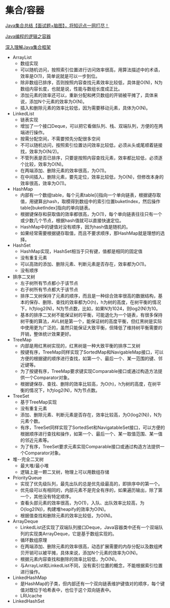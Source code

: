 # 集合/容器

[Java集合总结【面试题+脑图】，将知识点一网打尽！](https://juejin.im/post/5ad40593f265da23750759ad)

[Java编程的逻辑之容器](https://www.cnblogs.com/swiftma/tag/%E5%AE%B9%E5%99%A8%E7%B1%BB/)

[深入理解Java集合框架](https://github.com/CarpenterLee/JCFInternals)

- ArrayList
  - 数组实现
  - 可以随机访问，按照索引位置进行访问效率很高，用算法描述中的术语，效率是O(1)，简单说就是可以一步到位。
  - 除非数组已排序，否则按照内容查找元素效率比较低，具体是O(N)，N为数组内容长度，也就是说，性能与数组长度成正比。
  - 添加元素的效率还可以，重新分配和拷贝数组的开销被平摊了，具体来说，添加N个元素的效率为O(N)。
  - 插入和删除元素的效率比较低，因为需要移动元素，具体为O(N)。 
- LinkedList
  - 链表实现
  - 增加了一个接口Deque，可以把它看做队列、栈、双端队列，方便的在两端进行操作。
  - 按需分配空间，不需要预先分配很多空间
  - 不可以随机访问，按照索引位置访问效率比较低，必须从头或尾顺着链接找，效率为O(N/2)。
  - 不管列表是否已排序，只要是按照内容查找元素，效率都比较低，必须逐个比较，效率为O(N)。
  - 在两端添加、删除元素的效率很高，为O(1)。
  - 在中间插入、删除元素，要先定位，效率比较低，为O(N)，但修改本身的效率很高，效率为O(1)。 
- HashMap
  - 内部有一个数组table，每个元素table[i]指向一个单向链表，根据键存取值，用键算出hash，取模得到数组中的索引位置buketIndex，然后操作table[buketIndex]指向的单向链表。
  - 根据键保存和获取值的效率都很高，为O(1)，每个单向链表往往只有一个或少数几个节点，根据hash值就可以直接快速定位。
  - HashMap中的键值对没有顺序，因为hash值是随机的。
  - 如果经常需要根据键存取值，而且不要求顺序，那HashMap就是理想的选择。
- HashSet
  - HashMap实现，HashSet相当于只有键，值都是相同的固定值
  - 没有重复元素
  - 可以高效的添加、删除元素、判断元素是否存在，效率都为O(1)。
  - 没有顺序
- 排序二叉树
  - 左子树所有节点都小于该节点
  - 右子树所有节点都大于该节点
  - 排序二叉树保持了元素的顺序，而且是一种综合效率很高的数据结构，基本的保存、删除、查找的效率都为O(h)，h为树的高度，在树平衡的情况下，h为log2(N)，N为节点数，比如，如果N为1024，则log2(N)为10。
  - 基本的排序二叉树不能保证树的平衡，可能退化为一个链表，有很多保持树平衡的算法，AVL树是第一个，能保证树的高度平衡，但红黑树是实际中使用更为广泛的，虽然只能保证大致平衡，但降低了维持树平衡需要的开销，整体统计效果更好。
- TreeMap
  - 内部是用红黑树实现的，红黑树是一种大致平衡的排序二叉树
  - 按键有序，TreeMap同样实现了SortedMap和NavigableMap接口，可以方便的根据键的顺序进行查找，如第一个、最后一个、某一范围的键、邻近键等。
  - 为了按键有序，TreeMap要求键实现Comparable接口或通过构造方法提供一个Comparator对象。
  - 根据键保存、查找、删除的效率比较高，为O(h)，h为树的高度，在树平衡的情况下，h为log2(N)，N为节点数。
- TreeSet
  - 基于TreeMap实现
  - 没有重复元素
  - 添加、删除元素、判断元素是否存在，效率比较高，为O(log2(N))，N为元素个数。
  - 有序，TreeSet同样实现了SortedSet和NavigatableSet接口，可以方便的根据顺序进行查找和操作，如第一个、最后一个、某一取值范围、某一值的邻近元素等。
  - 为了有序，TreeSet要求元素实现Comparable接口或通过构造方法提供一个Comparator对象。
- 堆--完全二叉树
  - 最大堆/最小堆
  - 逻辑上是一颗二叉树，物理上可以用数组存储
- PriorityQueue
  - 实现了优先级队列，最先出队的总是优先级最高的，即排序中的第一个。
  - 优先级可以有相同的，内部元素不是完全有序的，如果遍历输出，除了第一个，其他没有特定顺序。
  - 查看头部元素的效率很高，为O(1)，入队、出队效率比较高，为O(log2(N))，构建堆heapify的效率为O(N)。
  - 根据值查找和删除元素的效率比较低，为O(N)。
- ArrayDeque
  - LinkedList还实现了双端队列接口Deque，Java容器类中还有一个双端队列的实现类ArrayDeque，它是基于数组实现的。
  - 循环数组原理
  - 在两端添加、删除元素的效率很高，动态扩展需要的内存分配以及数组拷贝开销可以被平摊，具体来说，添加N个元素的效率为O(N)。
  - 根据元素内容查找和删除的效率比较低，为O(N)。
  - 与ArrayList和LinkedList不同，没有索引位置的概念，不能根据索引位置进行操作。
- LinkedHashMap
  - 是HashMap的子类，但内部还有一个双向链表维护键值对的顺序，每个键值对既位于哈希表中，也位于这个双向链表中。
  - LRUcache
- LinkedHashSet

